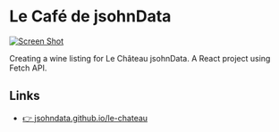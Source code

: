 # Le Café de jsohnData
[![Screen Shot](https://jsohndata.github.io/le-chateau/images/screen-shot.png)](https://jsohndata.github.io/le-chateau)

Creating a wine listing for Le Château jsohnData. A React project using Fetch API.

## Links
* [👉 jsohndata.github.io/le-chateau](https://jsohndata.github.io/le-chateau)
